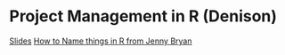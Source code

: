 # Project Management in R (Denison)


[Slides](https://karthik.github.io/prm/project-management.html#1)
[How to Name things in R from Jenny Bryan](https://speakerdeck.com/jennybc/how-to-name-files)